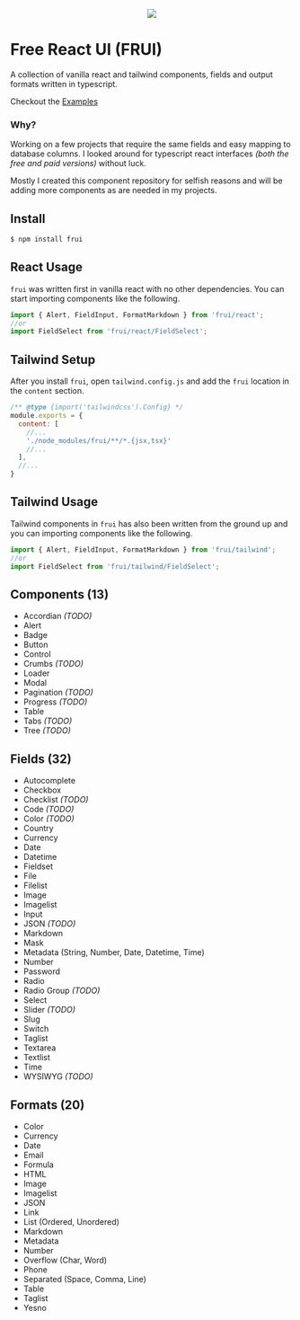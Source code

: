 <p align="center">
  <img src="https://github.com/cblanquera/frui/assets/120378/cef637e2-ef31-429d-b8a5-35c32ce00752" />
</p>

# Free React UI (FRUI)

A collection of vanilla react and tailwind components, fields and 
output formats written in typescript.

Checkout the [Examples](https://cblanquera.github.io/frui)

### Why?

Working on a few projects that require the same fields and easy mapping 
to database columns. I looked around for typescript react interfaces 
*(both the free and paid versions)* without luck.

Mostly I created this component repository for selfish reasons and will 
be adding more components as are needed in my projects.

## Install

```bash
$ npm install frui
```

## React Usage

`frui` was written first in vanilla react with no other dependencies. 
You can start importing components like the following.

```js
import { Alert, FieldInput, FormatMarkdown } from 'frui/react';
//or
import FieldSelect from 'frui/react/FieldSelect';
```

## Tailwind Setup

After you install `frui`, open `tailwind.config.js` and add the `frui` 
location in the `content` section.

```js
/** @type {import('tailwindcss').Config} */
module.exports = {
  content: [
    //...
    './node_modules/frui/**/*.{jsx,tsx}'
    //...
  ],
  //...
}
```

## Tailwind Usage

Tailwind components in `frui` has also been written from the ground up 
and you can importing components like the following.

```js
import { Alert, FieldInput, FormatMarkdown } from 'frui/tailwind';
//or
import FieldSelect from 'frui/tailwind/FieldSelect';
```

## Components (13)

 - Accordian *(TODO)*
 - Alert
 - Badge
 - Button
 - Control
 - Crumbs *(TODO)*
 - Loader
 - Modal
 - Pagination *(TODO)*
 - Progress *(TODO)*
 - Table
 - Tabs *(TODO)*
 - Tree *(TODO)*

## Fields (32)

 - Autocomplete
 - Checkbox
 - Checklist *(TODO)*
 - Code *(TODO)*
 - Color *(TODO)*
 - Country
 - Currency
 - Date
 - Datetime
 - Fieldset
 - File
 - Filelist
 - Image
 - Imagelist
 - Input
 - JSON *(TODO)*
 - Markdown
 - Mask
 - Metadata (String, Number, Date, Datetime, Time)
 - Number
 - Password
 - Radio
 - Radio Group *(TODO)*
 - Select
 - Slider *(TODO)*
 - Slug
 - Switch
 - Taglist
 - Textarea
 - Textlist
 - Time
 - WYSIWYG *(TODO)*

## Formats (20)

 - Color
 - Currency
 - Date
 - Email
 - Formula
 - HTML
 - Image
 - Imagelist
 - JSON
 - Link
 - List (Ordered, Unordered)
 - Markdown
 - Metadata
 - Number
 - Overflow (Char, Word)
 - Phone
 - Separated (Space, Comma, Line)
 - Table
 - Taglist
 - Yesno